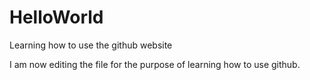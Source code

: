 # HelloWorld
Learning how to use the github website

I am now editing the file for the purpose of learning how to use github.
